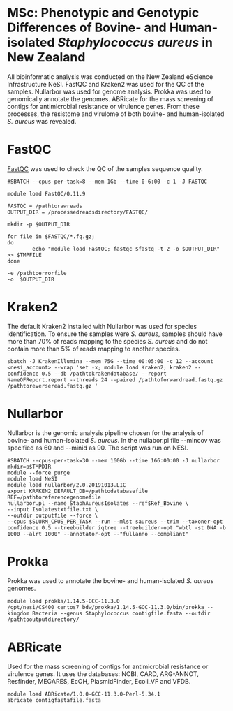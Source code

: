 # MSc: Phenotypic and Genotypic Differences of Bovine- and Human-isolated _Staphylococcus aureus_ in New Zealand
All bioinformatic analysis was conducted on the New Zealand eScience Infrastructure NeSI. FastQC and Kraken2 was used for the QC of the samples. Nullarbor was used for genome analysis. Prokka was used to genomically annotate the genomes. ABRicate for the mass screening of contigs for antimicrobial resistance or virulence genes. From these processes, the resistome and virulome of both bovine- and human-isolated _S. aureus_ was revealed. 

# FastQC
[FastQC](https://www.bioinformatics.babraham.ac.uk/projects/fastqc/) was used to check the QC of the samples sequence quality.
```
#SBATCH --cpus-per-task=8 --mem 1Gb --time 0-6:00 -c 1 -J FASTQC

module load FastQC/0.11.9

FASTQC = /pathtorawreads
OUTPUT_DIR = /processedreadsdirectory/FASTQC/

mkdir -p $OUTPUT_DIR

for file in $FASTQC/*.fq.gz;
do
        echo "module load FastQC; fastqc $fastq -t 2 -o $OUTPUT_DIR" >> $TMPFILE
done

-e /pathtoerrorfile
-o  $OUTPUT_DIR
```

# Kraken2 
The default Kraken2 installed with Nullarbor was used for species identification. To ensure the samples were _S. aureus_, samples should have more than 70% of reads mapping to the species _S. aureus_ and do not contain more than 5% of reads mapping to another species.
```
sbatch -J KrakenIllumina --mem 75G --time 00:05:00 -c 12 --account <nesi_account> --wrap 'set -x; module load Kraken2; kraken2 --confidence 0.5 --db /pathtokrakendatabase/ --report NameOFReport.report --threads 24 --paired /pathtoforwardread.fastq.gz /pathtoreverseread.fastq.gz '
```
# Nullarbor 
Nullarbor is the genomic analysis pipeline chosen for the analysis of bovine- and human-isolated _S. aureus_. In the nullabor.pl file --mincov was specified as 60 and --minid as 90. The script was run on NESI.
```
#SBATCH --cpus-per-task=30 --mem 160Gb --time 166:00:00 -J nullarbor
mkdir=p$TMPDIR
module --force purge
module load NeSI
module load nullarbor/2.0.20191013.LIC
export KRAKEN2_DEFAULT_DB=/pathtodatabasefile
REF=/pathtoreferencegenomefile
nullarbor.pl --name StaphAureusIsolates --ref$Ref_Bovine \
--input Isolatestxtfile.txt \
--outdir outputfile --force \
--cpus $SLURM_CPUS_PER_TASK --run --mlst saureus --trim --taxoner-opt confidence 0.5 --treebuilder iqtree --treebuilder-opt "wbtl -st DNA -b 1000 --alrt 1000" --annotator-opt --"fullanno --compliant"
```
# Prokka
Prokka was used to annotate the bovine- and human-isolated _S. aureus_ genomes.
```
module load prokka/1.14.5-GCC-11.3.0
/opt/nesi/CS400_centos7_bdw/prokka/1.14.5-GCC-11.3.0/bin/prokka --kingdom Bacteria --genus Staphylococcus contigfile.fasta --outdir /pathtooutputdirectory/
```
# ABRicate
Used for the mass screening of contigs for antimicrobial resistance or virulence genes. It uses the databases: NCBI, CARD, ARG-ANNOT, Resfinder, MEGARES, EcOH, PlasmidFinder, Ecoli_VF and VFDB. 
```
module load ABRicate/1.0.0-GCC-11.3.0-Perl-5.34.1
abricate contigfastafile.fasta
```
